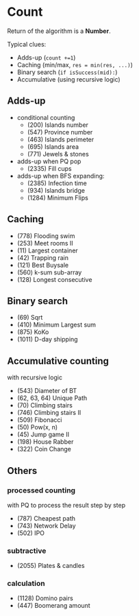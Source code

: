 # Count
Return of the algorithm is a **Number**.

Typical clues:
- Adds-up (`count +=1`)
- Caching (min/max, `res = min(res, ...)`)
- Binary search (`if isSuccess(mid):`)
- Accumulative (using recursive logic) 

## Adds-up

- conditional counting
  - (200) Islands number
  - (547) Province number
  - (463) Islands perimeter
  - (695) Islands area
  - (771) Jewels & stones
- adds-up when PQ pop
  - (2335) Fill cups
- adds-up when BFS expanding:
  - (2385) Infection time
  - (934) Islands bridge
  - (1284) Minimum Flips

## Caching
- (778) Flooding swim
- (253) Meet rooms II
- (11) Largest container
- (42) Trapping rain
- (121) Best Buysale
- (560) k-sum sub-array
- (128) Longest consecutive

## Binary search
- (69) Sqrt
- (410) Minimum Largest sum
- (875) KoKo
- (1011) D-day shipping

## Accumulative counting
with recursive logic
- (543) Diameter of BT
- (62, 63, 64) Unique Path
- (70) Climbing stairs
- (746) Climbing stairs II
- (509) Fibonacci
- (50) Pow(x, n)
- (45) Jump game II
- (198) House Rabber
- (322) Coin Change

## Others
### processed counting
with PQ to process the result step by step
- (787) Cheapest path
- (743) Network Delay
- (502) IPO


### subtractive
- (2055) Plates & candles

### calculation
- (1128) Domino pairs
- (447) Boomerang amount